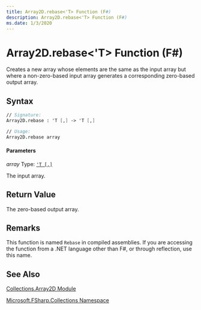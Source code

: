 ```yaml
---
title: Array2D.rebase<'T> Function (F#)
description: Array2D.rebase<'T> Function (F#)
ms.date: 1/3/2020
---
```


# Array2D.rebase<'T> Function (F#)

Creates a new array whose elements are the same as the input array but where a non-zero-based input array generates a corresponding zero-based output array.

## Syntax

```fsharp
// Signature:
Array2D.rebase : 'T [,] -> 'T [,]

// Usage:
Array2D.rebase array
```

#### Parameters
*array*
Type: [`'T [,]`](../core.['t]-type-2d-[fsharp].md)

The input array.

## Return Value

The zero-based output array.

## Remarks
This function is named `Rebase` in compiled assemblies. If you are accessing the function from a .NET language other than F#, or through reflection, use this name.

## See Also
[Collections.Array2D Module](Collections.Array2D-Module.md)

[Microsoft.FSharp.Collections Namespace](../Microsoft.FSharp.Collections-Namespace.md)